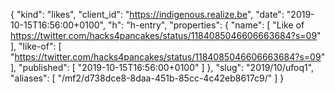 {
  "kind": "likes",
  "client_id": "https://indigenous.realize.be",
  "date": "2019-10-15T16:56:00+0100",
  "h": "h-entry",
  "properties": {
    "name": [
      "Like of https://twitter.com/hacks4pancakes/status/1184085046606663684?s=09"
    ],
    "like-of": [
      "https://twitter.com/hacks4pancakes/status/1184085046606663684?s=09"
    ],
    "published": [
      "2019-10-15T16:56:00+0100"
    ]
  },
  "slug": "2019/10/ufoq1",
  "aliases": [
    "/mf2/d738dce8-8daa-451b-85cc-4c42eb8617c9/"
  ]
}
